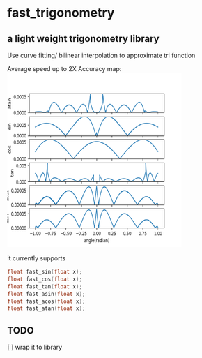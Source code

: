 # fast_trigonometry   

## a light weight trigonometry library  

Use curve fitting/ bilinear interpolation to approximate tri function

Average speed up to 2X
Accuracy map:
<img src="./Figure_1.png" width="400" height="400" />

it currently supports

```C
float fast_sin(float x);
float fast_cos(float x);
float fast_tan(float x);
float fast_asin(float x);
float fast_acos(float x);
float fast_atan(float x);
```

## TODO  

[ ] wrap it to library  

